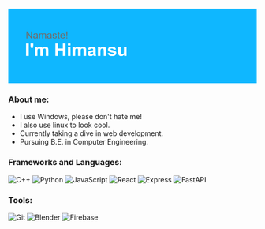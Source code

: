 <p><img align="center" src="./assets/images/header.png" alt="header" /></p>

<h3>About me:</h3>
<ul>
    <li>I use Windows, please don't hate me!</li>
    <li>I also use linux to look cool.</li>
    <li>Currently taking a dive in web development.</li>
    <li>Pursuing  B.E. in Computer Engineering.</li>
</ul>
  
<h3>Frameworks and Languages:</h3>
  
![C++](https://img.shields.io/badge/C++-649ad2?style=flat-square&logo=c%2B%2B&logoColor=white)
![Python](https://img.shields.io/badge/Python-3776AB?style=flat-square&logo=Python&logoColor=white)
![JavaScript](https://img.shields.io/badge/JavaScript-f7df1e?style=flat-square&logo=JavaScript&logoColor=white)
![React](https://img.shields.io/badge/React-61dbfb?style=flat-square&logo=React&logoColor=white)
![Express](https://img.shields.io/badge/Express-black?style=flat-square&logo=Express&logoColor=white)
![FastAPI](https://img.shields.io/badge/FastAPI-009485?style=for-the-badge&logo=fastapi&logoColor=white)

<h3>Tools:</h3>

![Git](https://img.shields.io/badge/Git-F05032?style=flat-square&logo=Git&logoColor=white)
![Blender](https://img.shields.io/badge/Blender-orange?style=flat-square&logo=Blender&logoColor=white)
![Firebase](https://img.shields.io/badge/Firebase-ffcb2c?style=flat-square&logo=Firebase&logoColor=white)
